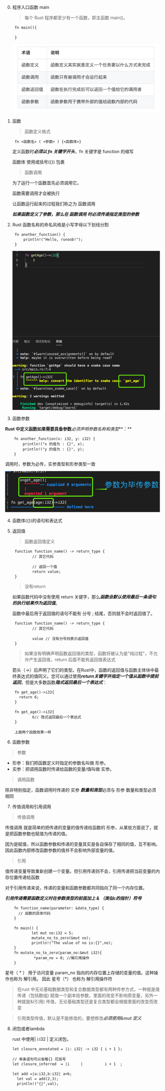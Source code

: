 0. 程序入口函数 main

   >每个 Rust 程序都至少有一个函数，即主函数 main()。

        fn main(){

        }
   ![avartar](../assets/fn1.jpg)

1. 函数

   > 函数定义格式

        fn <函数名> ( <参数> ) {<函数体>}

   定义函数时***必须以 fn 关键字开头***，fn 关键字是 function 的缩写

   函数体 使用或括号({}) 包裹


   > 函数调用

   为了运行一个函数首先必须调用它。

   函数需要调用才会被执行

   让函数运行起来的过程我们称之为 函数调用

   ***如果函数定义了参数，那么在 函数调用 时必须传递指定类型的参数***


2. Rust 函数名称的命名风格是小写字母以下划线分割

        fn another_function() {
            println!("Hello, runoob!");
        }

   ![avartar](../assets/fn.jpg)

3. 函数参数

**Rust 中定义函数如果需要具备参数***必须声明参数名称和类型***：**

        fn another_function(x: i32, y: i32) {
            println!("x 的值为 : {}", x);
            println!("y 的值为 : {}", y);
        }

   调用时，参数为必传，实参类型和形参类型一致

   ![avartar](../assets/fnparam.jpg)

4. 函数体({})的语句和表达式

5. 返回值

   > 函数返回值定义

        function function_name() -> return_type {
                // 其它代码

                // 返回一个值
                return value;
        }

   > 没有return 

   如果函数代码中没有使用 return 关键字，那么***函数会默认使用最后一条语句的执行结果作为返回值***。

   函数中最后用于返回值的语句不能有 分号 ; 结尾，否则就不会时返回值了。

        function function_name() -> return_type {
                // 其它代码

                value // 没有分号则表示返回值
        }

   >如果没有明确声明函数返回值的类型，函数将被认为是"纯过程"，不允许产生返回值，return 后面不能有返回值表达式

   箭头（->）后声明了它们的类型。在Rust中，函数的返回值与函数主体块中最终表达式的值同义。您可以通过使用***return关键字并指定一个值从函数中提前返回***，但是大多数函数***隐式返回最后一个表达式***：

        fn get_age()->i32{
          return 6;
        }

        fn get_age()->i32{
                6// 隐式返回最后一个表达式
        }

        上面两个函数效果一样

6. 函数参数

> 参数

   + 形参：我们把函数定义时指定的参数名叫做 形参。
   + 实参：把调用函数时传递给函数的变量/值叫做 实参。

> 调用函数

   除非特别指定，函数调用时传递的 实参 ***数量和类型***必须与 形参 数量和类型必须相同

7. 传值调用和引用调用

  > 传值调用

  传值调用 就是简单的把传递的变量的值传递给函数的 形参，从某些方面说了，就是把函数参数也赋值为传递的值。

  因为是赋值，所以函数参数和传递的变量其实是各自保存了相同的值，互不影响。因此函数内部修改函数参数的值并不会影响外部变量的值。

  > 引用

  值传递变量导致重新创建一个变量。但引用传递则不会，引用传递把当前变量的内存位置传递给函数

  对于引用传递来说，传递的变量和函数参数都共同指向了同一个内存位置。

  ***引用传递需要函数定义时在参数类型的前面加上 & （类似c的指针）符号***

        fn function_name(parameter: &data_type) {
          // 函数的具体代码
        }

        fn main() {
                let mut no:i32 = 5;
                mutate_no_to_zero(&mut no);
                println!("The value of no is:{}",no);
        }
        fn mutate_no_to_zero(param_no:&mut i32){
                 *param_no = 0; //解引用操作
        }

   星号（  * ） 用于访问变量 param_no 指向的内存位置上存储的变量的值。这种操作也称为 解引用。 因此 星号（*） 也称为 解引用操作符

> 在rust 中无论基础数据类型和复合数据类型都有两种传参方式，一种就是值传递（包括数组) 赋值一个副本给参数，里面的改变不影响原变量，另外一种就是&(引用) 传值，无论基础类型还是复合类型都会根据里面的改变而改变

> 引用类型传值，默认是不能修改的，要想修改***必须使用&mut 定义***

8. 闭包或者lambda

   rust 中使用| i:i32 | 定义闭包，


       let closure_annotated = |i: i32| -> i32 { i + 1 };
       
       // 单条语句可以省略{} 花括号
       let closure_inferred  = |i     |          i + 1  ;

       let add =|a:i32,b:i32| a+b;
         let val = add(2,3);
         println!("{}",val);



